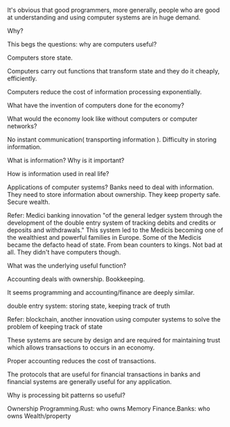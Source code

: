 It's obvious that good programmers, more generally, people who are good at understanding and using computer systems are in huge demand.

Why?

This begs the questions: why are computers useful?

Computers store state.

Computers carry out functions that transform state and they do it cheaply, efficiently.

Computers reduce the cost of information processing exponentially.

What have the invention of computers done for the economy?

What would the economy look like without computers or computer networks?

No instant communication( transporting information ). Difficulty in storing information.

What is information? Why is it important?

How is information used in real life?

Applications of computer systems?
Banks need to deal with information. They need to store information about ownership. They keep property safe. Secure wealth.

Refer: Medici banking innovation "of the general ledger system through the development of the double entry system of tracking debits and credits or deposits and withdrawals." This system led to the Medicis becoming one of the wealthiest and powerful families in Europe. Some of the Medicis became the defacto head of state. From bean counters to kings. Not bad at all. They didn't have computers though.

What was the underlying useful function?

Accounting deals with ownership. Bookkeeping.

It seems programming and accounting/finance are deeply similar.

double entry system: storing state, keeping track of truth

Refer: blockchain, another innovation using computer systems to solve the problem of keeping track of state

These systems are secure by design and are required for maintaining trust which allows transactions to occurs in an economy.

Proper accounting reduces the cost of transactions.

The protocols that are useful for financial transactions in banks and financial systems are generally useful for any application.

Why is processing bit patterns so useful?

Ownership
Programming.Rust: who owns Memory
Finance.Banks: who owns Wealth/property
